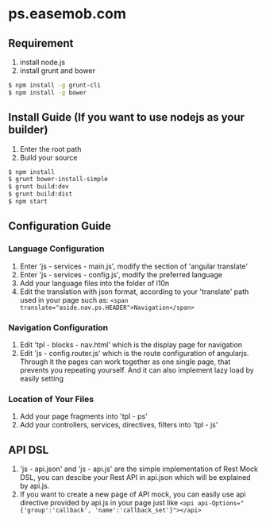# ps.easemob.com
## Requirement
1. install node.js
2. install grunt and bower
```sh 
$ npm install -g grunt-cli
$ npm install -g bower
```

## Install Guide (If you want to use nodejs as your builder)
1. Enter the root path
2. Build your source
```sh
$ npm install
$ grunt bower-install-simple
$ grunt build:dev
$ grunt build:dist
$ npm start
```

## Configuration Guide
### Language Configuration
1. Enter 'js - services - main.js', modify the section of 'angular translate'
2. Enter 'js - services - config.js', modify the preferred language
3. Add your language files into the folder of l10n
4. Edit the translation with json format, according to your 'translate' path used in your page such as: `<span translate="aside.nav.ps.HEADER">Navigation</span>`

### Navigation Configuration
1. Edit 'tpl - blocks - nav.html' which is the display page for navigation
2. Edit 'js - config.router.js' which is the route configuration of angularjs. Through it the pages can work together as one single page, that prevents you repeating yourself. And it can also implement lazy load by easily setting

### Location of Your Files
1. Add your page fragments into 'tpl - ps'
2. Add your controllers, services, directives, filters into 'tpl - js' 

## API DSL
1. 'js - api.json' and 'js - api.js' are the simple implementation of Rest Mock DSL, you can descibe your Rest API in api.json which will be explained by api.js.
2. If you want to create a new page of API mock, you can easily use api directive provided by api.js in your page just like `<api api-Options="{'group':'callback', 'name':'callback_set'}"></api>`
